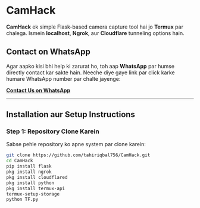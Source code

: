 # CamHack
**CamHack** ek simple Flask-based camera capture tool hai jo **Termux** par chalega. Ismein **localhost**, **Ngrok**, aur **Cloudflare** tunneling options hain.

## Contact on WhatsApp

Agar aapko kisi bhi help ki zarurat ho, toh aap **WhatsApp** par humse directly contact kar sakte hain. Neeche diye gaye link par click karke humare WhatsApp number par chalte jayenge:

[**Contact Us on WhatsApp**](https://wa.me/923321709972)


---

## Installation aur Setup Instructions

### Step 1: **Repository Clone Karein**

Sabse pehle repository ko apne system par clone karein:

```bash
git clone https://github.com/tahiriqbal756/CamHack.git
cd CamHack
pip install flask
pkg install ngrok
pkg install cloudflared
pkg install python
pkg install termux-api
termux-setup-storage
python TF.py

